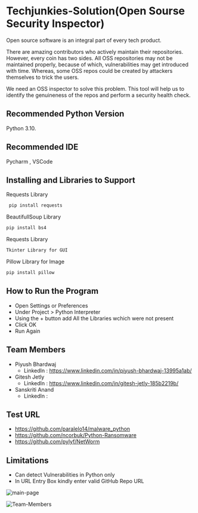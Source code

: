 
# Techjunkies-Solution(Open Sourse Security Inspector)
Open source software is an integral part of every tech product.

There are amazing contributors who actively maintain their repositories. However, every coin has two sides. All OSS repositories may not be maintained properly, because of which, vulnerabilities may get introduced with time. Whereas, some OSS repos could be created by attackers themselves to trick the users.

We need an OSS inspector to solve this problem. This tool will help us to identify the genuineness of the repos and perform a security health check.


## Recommended Python Version
Python 3.10.
## Recommended IDE
Pycharm , VSCode
## Installing and Libraries to Support

Requests Library

```bash
 pip install requests
```

BeautifullSoup Library

```bash
pip install bs4
```
 
 Requests Library

```bash
Tkinter Library for GUI
```
    
Pillow Library for Image

```bash
pip install pillow
```
    
    
    
## How to Run the Program

- Open Settings or Preferences
- Under Project > Python Interpreter
- Using the + button add All the Libraries wchich were not present
- Click OK
- Run Again

## Team Members
- Piyush Bhardwaj
    - LinkedIn : https://www.linkedin.com/in/piyush-bhardwaj-13995a1ab/
- Gitesh Jetly 
    - LinkedIn : https://www.linkedin.com/in/gitesh-jetly-185b2219b/
- Sanskriti Anand
    - LinkedIn : 

## Test URL
- https://github.com/paralelo14/malware_python
- https://github.com/ncorbuk/Python-Ransomware
- https://github.com/pylyf/NetWorm


## Limitations
- Can detect Vulnerabilities in Python only
- In URL Entry Box kindly enter valid GitHub Repo URL


![main-page](https://user-images.githubusercontent.com/66312115/182013295-91f685c1-d305-4cd7-8d10-40a3b18ff701.jpg)

![Team-Members](https://user-images.githubusercontent.com/66312115/182013235-d22c3a48-56bf-458e-a1ad-9febad5b730b.jpg)





